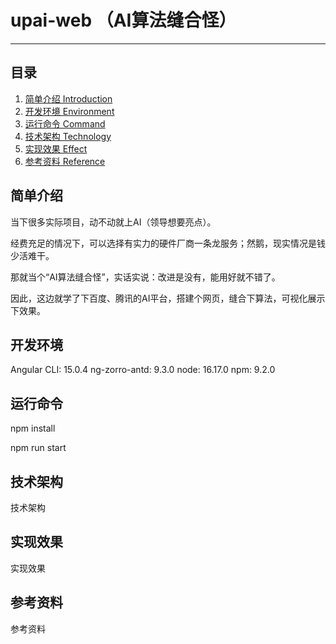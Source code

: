 # upai-web （AI算法缝合怪）
---
## 目录
1. [简单介绍 Introduction](#简单介绍)
2. [开发环境 Environment](#开发环境)
3. [运行命令 Command](#运行命令)
4. [技术架构 Technology](#技术架构)
5. [实现效果 Effect](#实现效果)
6. [参考资料 Reference](#参考资料)

## 简单介绍
当下很多实际项目，动不动就上AI（领导想要亮点）。

经费充足的情况下，可以选择有实力的硬件厂商一条龙服务；然鹅，现实情况是钱少活难干。

那就当个“AI算法缝合怪”，实话实说：改进是没有，能用好就不错了。

因此，这边就学了下百度、腾讯的AI平台，搭建个网页，缝合下算法，可视化展示下效果。

## 开发环境
Angular CLI: 15.0.4
ng-zorro-antd: 9.3.0
node: 16.17.0
npm: 9.2.0

## 运行命令
npm install

npm run start

## 技术架构
技术架构

## 实现效果
实现效果

## 参考资料
参考资料
